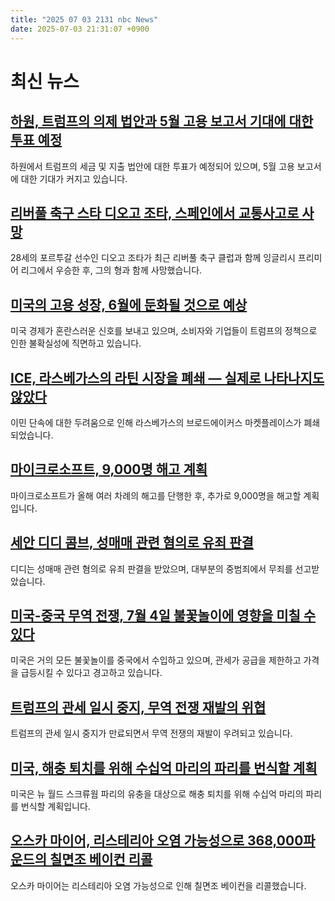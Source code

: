 ```yaml
---
title: "2025 07 03 2131 nbc News"
date: 2025-07-03 21:31:07 +0900
---
```


# 최신 뉴스 

## [하원, 트럼프의 의제 법안과 5월 고용 보고서 기대에 대한 투표 예정](https://www.nbcnews.com/news/us-news/house-vote-trump-agenda-may-jobs-report-morning-rundown-rcna216663)  
하원에서 트럼프의 세금 및 지출 법안에 대한 투표가 예정되어 있으며, 5월 고용 보고서에 대한 기대가 커지고 있습니다. 

## [리버풀 축구 스타 디오고 조타, 스페인에서 교통사고로 사망](https://www.nbcnews.com/sports/soccer/diogo-jota-killed-liverpool-soccer-star-car-crash-rcna216673)  
28세의 포르투갈 선수인 디오고 조타가 최근 리버풀 축구 클럽과 함께 잉글리시 프리미어 리그에서 우승한 후, 그의 형과 함께 사망했습니다. 

## [미국의 고용 성장, 6월에 둔화될 것으로 예상](https://www.nbcnews.com/business/economy/june-2025-jobs-report-what-to-know-unemployment-rate-economy-right-now-rcna216599)  
미국 경제가 혼란스러운 신호를 보내고 있으며, 소비자와 기업들이 트럼프의 정책으로 인한 불확실성에 직면하고 있습니다. 

## [ICE, 라스베가스의 라틴 시장을 폐쇄 — 실제로 나타나지도 않았다](https://www.nbcnews.com/news/latino/ice-raids-broadacres-marketplace-las-vegas-trump-immigration-rcna214509)  
이민 단속에 대한 두려움으로 인해 라스베가스의 브로드에이커스 마켓플레이스가 폐쇄되었습니다. 

## [마이크로소프트, 9,000명 해고 계획](https://www.nbcnews.com/business/business-news/microsoft-laying-9000-employees-latest-cuts-rcna216553)  
마이크로소프트가 올해 여러 차례의 해고를 단행한 후, 추가로 9,000명을 해고할 계획입니다. 

## [세안 디디 콤브, 성매매 관련 혐의로 유죄 판결](https://www.nbcnews.com/news/us-news/sean-diddy-combs-verdict-blow-federal-prosecutors-analysts-say-rcna216573)  
디디는 성매매 관련 혐의로 유죄 판결을 받았으며, 대부분의 중범죄에서 무죄를 선고받았습니다. 

## [미국-중국 무역 전쟁, 7월 4일 불꽃놀이에 영향을 미칠 수 있다](https://www.nbcnews.com/world/china/us-china-trade-war-leave-skies-dark-fourth-july-rcna214437)  
미국은 거의 모든 불꽃놀이를 중국에서 수입하고 있으며, 관세가 공급을 제한하고 가격을 급등시킬 수 있다고 경고하고 있습니다. 

## [트럼프의 관세 일시 중지, 무역 전쟁 재발의 위협](https://www.nbcnews.com/business/economy/trump-tariff-pause-expires-date-trade-deals-countries-what-to-know-rcna216402)  
트럼프의 관세 일시 중지가 만료되면서 무역 전쟁의 재발이 우려되고 있습니다. 

## [미국, 해충 퇴치를 위해 수십억 마리의 파리를 번식할 계획](https://www.nbcnews.com/science/science-news/us-plans-begin-breeding-billions-flies-fight-pest-rcna216505)  
미국은 뉴 월드 스크류웜 파리의 유충을 대상으로 해충 퇴치를 위해 수십억 마리의 파리를 번식할 계획입니다. 

## [오스카 마이어, 리스테리아 오염 가능성으로 368,000파운드의 칠면조 베이컨 리콜](https://www.nbcnews.com/news/us-news/nearly-368000-pounds-oscar-mayer-turkey-bacon-recalled-listera-rcna216633)  
오스카 마이어는 리스테리아 오염 가능성으로 인해 칠면조 베이컨을 리콜했습니다.